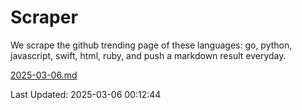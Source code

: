 # Scraper

We scrape the github trending page of these languages: go, python, javascript, swift, html, ruby, and push a markdown result everyday.

[2025-03-06.md](https://github.com/henson/Scraper/blob/master/2025-03-06.md)

Last Updated: 2025-03-06 00:12:44